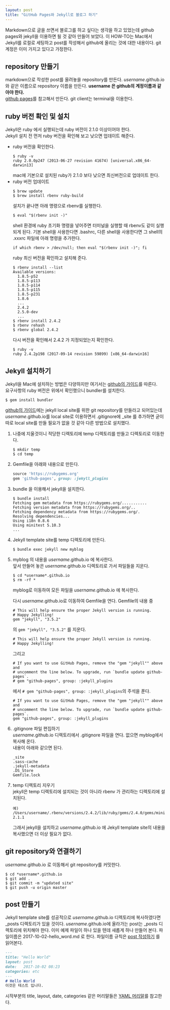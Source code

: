 ```yaml
---
layout: post
title: "GitHub Pages와 Jekyll로 블로그 하기"
---
```

Markdown으로 글을 쓰면서 블로그를 하고 싶다는 생각을 하고 있었는데 github pages와 jekyll을 이용하면 될 것 같아 만들어 보았다. 
이 HOW-TO는 Mac에서 Jekyll를 로컬로 세팅하고 post를 작성해서 github에 올리는 것에 대한 내용이다. 
git 계정은 이미 가지고 있다고 가정한다.     

## repository 만들기  
markdown으로 작성한 post를 올려놓을 repository를 만든다. 
*username*.github.io 와 같은 이름으로 repository 이름을 만든다.
**username 은 github의 계정이름과 같아야 한다.**  
[github pages]를 참고해서 만든다. git client는 terminal을 이용한다.

## ruby 버전 확인 및 설치  
Jekyll은 ruby 에서 실행되는데 ruby 버전이 2.1.0 이상이어야 한다.  
Jekyll 설치 전 먼저 ruby 버전을 확인해 보고 낮으면 업데이트 해준다.  
  
* ruby 버전을 확인한다.  
  ```shell
  $ ruby -v
  ruby 2.0.0p247 (2013-06-27 revision 41674) [universal.x86_64-darwin13]
  ```
  mac에 기본으로 설치된 ruby가 2.1.0 보다 낮으면 최신버전으로 업데이트 한다.    
* ruby 버전 업데이트  
  ```shell
  $ brew update
  $ brew install rbenv ruby-build
  ```  
  설치가 끝나면 아래 명령으로 rbenv를 실행한다.  
  ```shell
  $ eval "$(rbenv init -)"
  ```
  shell 환경에 ruby 초기화 명령을 넣어주면 터미널을 실행할 때 rbenv도 같이 실행되게 된다.
  기본 shell을 사용한다면 .bashrc, 다른 shell을 사용한다면 그 shell의 .xxxrc 파일에 아래 명령을 추가한다.
  ```shell
  if which rbenv > /dev/null; then eval "$(rbenv init -)"; fi
  ``` 
  ruby 최신 버전을 확인하고 설치해 준다.
  ```shell
  $ rbenv install --list
  Available versions:
    1.8.5-p52
    1.8.5-p113
    1.8.5-p114
    1.8.5-p115
    1.8.5-p231
    1.8.6
    ...
    2.4.2
    2.5.0-dev
    ...
  $ rbenv install 2.4.2
  $ rbenv rehash
  $ rbenv global 2.4.2
  ```
  다시 버전을 확인해서 2.4.2 가 지정되었는지 확인한다.
  ```shell
  $ ruby -v
  ruby 2.4.2p198 (2017-09-14 revision 59899) [x86_64-darwin16]
  ```

## Jekyll 설치하기  
Jekyll을 Mac에 설치하는 방법은 다양하지만 여기서는 [github의 가이드]를 따른다.  
요구사항의 ruby 버전은 위에서 확인했으니 bundler를 설치한다.  

```shell
$ gem install bundler
``` 

[github의 가이드]에는 jekyll local site를 위한 git repository를 만들라고 되어있는데 *username*.github.io를 local site로 이용하면서
.gitignore에 _site 를 추가하면 굳이 따로 local site를 만들 필요가 없을 것 같아 다른 방법으로 설치했다.  

1. 나중에 지울것이니 적당한 디렉토리에 temp 디렉토리를 만들고 디렉토리로 이동한다.
   ```shell
   $ mkdir temp
   $ cd temp
   ```
2. Gemfile을 아래와 내용으로 만든다.
   ```ruby
   source 'https://rubygems.org'
   gem 'github-pages', group: :jekyll_plugins
   ```   
3. bundle 을 이용해서 jekyll을 설치한다.
   ```shell
   $ bundle install
   Fetching gem metadata from https://rubygems.org/...........
   Fetching version metadata from https://rubygems.org/..
   Fetching dependency metadata from https://rubygems.org/.
   Resolving dependencies...
   Using i18n 0.8.6
   Using minitest 5.10.3
   ...
   ```
4. Jekyll template site를 temp 디렉토리에 만든다.  
   ```shell
   $ bundle exec jekyll new myblog
   ```
5. myblog 의 내용을 *username*.github.io 에 복사한다.  
   앞서 만들어 놓은 *username*.github.io 디렉토리로 가서 파일들을 지운다.
   ```shell
   $ cd *username*.github.io
   $ rm -rf *
   ```
   myblog로 이동하여 모든 파일을 *username*.github.io 에 복사한다.  
   
   다시 *username*.github.io로 이동하여 Gemfile을 연다.
   Gemfile의 내용 중 
   ```shell
   # This will help ensure the proper Jekyll version is running.
   # Happy Jekylling!
   gem "jekyll", "3.5.2"
   ```
   의 `gem "jekyll", "3.5.2"` 를 지운다.  
   ```shell
   # This will help ensure the proper Jekyll version is running.
   # Happy Jekylling!
   ```   
   그리고
   ```shell
   # If you want to use GitHub Pages, remove the "gem "jekyll"" above and
   # uncomment the line below. To upgrade, run `bundle update github-pages`.
   # gem "github-pages", group: :jekyll_plugins
   ```
   에서 `# gem "github-pages", group: :jekyll_plugins`의 주석을 푼다.
   
   ```shell
   # If you want to use GitHub Pages, remove the "gem "jekyll"" above and
   # uncomment the line below. To upgrade, run `bundle update github-pages`.
   gem "github-pages", group: :jekyll_plugins
   ```
6. .gitignore 파일 편집하기  
   *username*.github.io 디렉토리에서 .gitignore 파일을 연다. 없으면 myblog에서 복사해 온다.  
   내용이 아래와 같으면 된다.
   ```shell
   _site
   .sass-cache
   .jekyll-metadata
   .DS_Store
   Gemfile.lock
   ```   
7. temp 디렉토리 지우기  
   jekyll은 temp 디렉토리에 설치되는 것이 아니라 rbenv 가 관리하는 디렉토리에 설치된다.  
   ```shell
   예) /Users/username/.rbenv/versions/2.4.2/lib/ruby/gems/2.4.0/gems/minima-2.1.1
   ```
   그래서 jekyll을 설치하고 *username*.github.io 에 Jekyll template site의 내용을 복사했으면 
   더 이상 필요가 없다.  
   
## git repository와 연결하기  
*username*.github.io 로 이동해서 git repository를 커밋한다.
```shell
$ cd *username*.github.io
$ git add .
$ git commit -m "updated site"
$ git push -u origin master
```

## post 만들기  
Jekyll template site를 성공적으로 *username*.github.io 디렉토리에 복사하였다면 
_posts 디렉토리가 있을 것이다. *username*.github.io에 올라가는 post는 _posts 디렉토리에 위치해야 한다. 
이미 예제 파일이 하나 있을 텐데 새롭게 하나 만들어 본다. 
파일이름은 2017-10-02-hello_word.md 로 한다.
파일이름 규칙은 [post 작성하기] 를 읽어본다.

```markdown
---
title: "Hello World"
layout: post
date:   2017-10-02 08:23
categories: etc
---
# Hello World  
이것은 테스트 입니다.
```
시작부분의 title, layout, date, categories 같은 머리말들은 [YAML 머리말]를 참고한다.


[github pages]: https://pages.github.com
[github의 가이드]: https://help.github.com/articles/setting-up-your-github-pages-site-locally-with-jekyll/
[post 작성하기]: http://jekyllrb-ko.github.io/docs/posts/
[YAML 머리말]: http://jekyllrb-ko.github.io/docs/frontmatter/